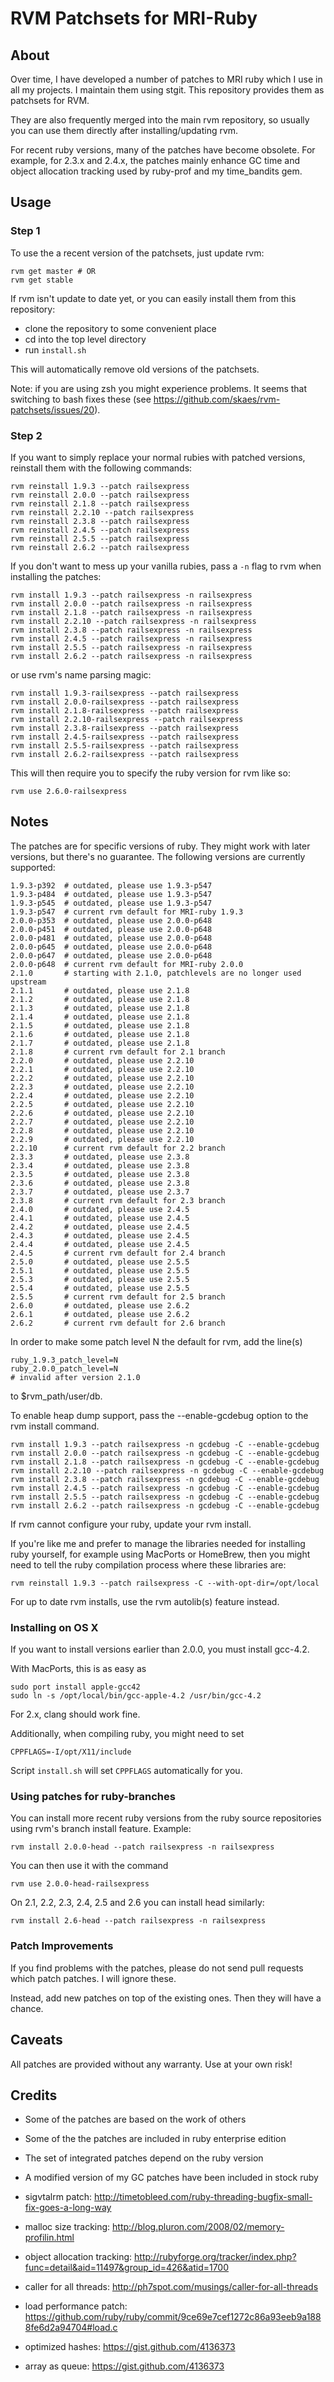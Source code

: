 # RVM Patchsets for MRI-Ruby

## About

Over time, I have developed a number of patches to MRI ruby which I use in all my
projects. I maintain them using stgit. This repository provides them as patchsets for RVM.

They are also frequently merged into the main rvm repository, so usually you can use them
directly after installing/updating rvm.

For recent ruby versions, many of the patches have become obsolete. For example, for 2.3.x
and 2.4.x, the patches mainly enhance GC time and object allocation tracking used by
ruby-prof and my time_bandits gem.

## Usage

### Step 1

To use the a recent version of the patchsets, just update rvm:

    rvm get master # OR
    rvm get stable

If rvm isn't update to date yet, or you can easily install them from this repository:

* clone the repository to some convenient place
* cd into the top level directory
* run `install.sh`

This will automatically remove old versions of the patchsets.

Note: if you are using zsh you might experience problems. It seems that
switching to bash fixes these (see https://github.com/skaes/rvm-patchsets/issues/20).

### Step 2

If you want to simply replace your normal rubies with patched versions, reinstall them
with the following commands:

    rvm reinstall 1.9.3 --patch railsexpress
    rvm reinstall 2.0.0 --patch railsexpress
    rvm reinstall 2.1.8 --patch railsexpress
    rvm reinstall 2.2.10 --patch railsexpress
    rvm reinstall 2.3.8 --patch railsexpress
    rvm reinstall 2.4.5 --patch railsexpress
    rvm reinstall 2.5.5 --patch railsexpress
    rvm reinstall 2.6.2 --patch railsexpress

If you don't want to mess up your vanilla rubies, pass a `-n` flag to rvm when installing
the patches:

    rvm install 1.9.3 --patch railsexpress -n railsexpress
    rvm install 2.0.0 --patch railsexpress -n railsexpress
    rvm install 2.1.8 --patch railsexpress -n railsexpress
    rvm install 2.2.10 --patch railsexpress -n railsexpress
    rvm install 2.3.8 --patch railsexpress -n railsexpress
    rvm install 2.4.5 --patch railsexpress -n railsexpress
    rvm install 2.5.5 --patch railsexpress -n railsexpress
    rvm install 2.6.2 --patch railsexpress -n railsexpress

or use rvm's name parsing magic:

    rvm install 1.9.3-railsexpress --patch railsexpress
    rvm install 2.0.0-railsexpress --patch railsexpress
    rvm install 2.1.8-railsexpress --patch railsexpress
    rvm install 2.2.10-railsexpress --patch railsexpress
    rvm install 2.3.8-railsexpress --patch railsexpress
    rvm install 2.4.5-railsexpress --patch railsexpress
    rvm install 2.5.5-railsexpress --patch railsexpress
    rvm install 2.6.2-railsexpress --patch railsexpress

This will then require you to specify the ruby version for rvm like so:

    rvm use 2.6.0-railsexpress

## Notes

The patches are for specific versions of ruby. They might work with later versions, but
there's no guarantee. The following versions are currently supported:

    1.9.3-p392  # outdated, please use 1.9.3-p547
    1.9.3-p484  # outdated, please use 1.9.3-p547
    1.9.3-p545  # outdated, please use 1.9.3-p547
    1.9.3-p547  # current rvm default for MRI-ruby 1.9.3
    2.0.0-p353  # outdated, please use 2.0.0-p648
    2.0.0-p451  # outdated, please use 2.0.0-p648
    2.0.0-p481  # outdated, please use 2.0.0-p648
    2.0.0-p645  # outdated, please use 2.0.0-p648
    2.0.0-p647  # outdated, please use 2.0.0-p648
    2.0.0-p648  # current rvm default for MRI-ruby 2.0.0
    2.1.0       # starting with 2.1.0, patchlevels are no longer used upstream
    2.1.1       # outdated, please use 2.1.8
    2.1.2       # outdated, please use 2.1.8
    2.1.3       # outdated, please use 2.1.8
    2.1.4       # outdated, please use 2.1.8
    2.1.5       # outdated, please use 2.1.8
    2.1.6       # outdated, please use 2.1.8
    2.1.7       # outdated, please use 2.1.8
    2.1.8       # current rvm default for 2.1 branch
    2.2.0       # outdated, please use 2.2.10
    2.2.1       # outdated, please use 2.2.10
    2.2.2       # outdated, please use 2.2.10
    2.2.3       # outdated, please use 2.2.10
    2.2.4       # outdated, please use 2.2.10
    2.2.5       # outdated, please use 2.2.10
    2.2.6       # outdated, please use 2.2.10
    2.2.7       # outdated, please use 2.2.10
    2.2.8       # outdated, please use 2.2.10
    2.2.9       # outdated, please use 2.2.10
    2.2.10      # current rvm default for 2.2 branch
    2.3.3       # outdated, please use 2.3.8
    2.3.4       # outdated, please use 2.3.8
    2.3.5       # outdated, please use 2.3.8
    2.3.6       # outdated, please use 2.3.8
    2.3.7       # outdated, please use 2.3.7
    2.3.8       # current rvm default for 2.3 branch
    2.4.0       # outdated, please use 2.4.5
    2.4.1       # outdated, please use 2.4.5
    2.4.2       # outdated, please use 2.4.5
    2.4.3       # outdated, please use 2.4.5
    2.4.4       # outdated, please use 2.4.5
    2.4.5       # current rvm default for 2.4 branch
    2.5.0       # outdated, please use 2.5.5
    2.5.1       # outdated, please use 2.5.5
    2.5.3       # outdated, please use 2.5.5
    2.5.4       # outdated, please use 2.5.5
    2.5.5       # current rvm default for 2.5 branch
    2.6.0       # outdated, please use 2.6.2
    2.6.1       # outdated, please use 2.6.2
    2.6.2       # current rvm default for 2.6 branch

In order to make some patch level N the default for rvm, add the line(s)

    ruby_1.9.3_patch_level=N
    ruby_2.0.0_patch_level=N
    # invalid after version 2.1.0

to $rvm_path/user/db.

To enable heap dump support, pass the --enable-gcdebug option to the rvm install command.

    rvm install 1.9.3 --patch railsexpress -n gcdebug -C --enable-gcdebug
    rvm install 2.0.0 --patch railsexpress -n gcdebug -C --enable-gcdebug
    rvm install 2.1.8 --patch railsexpress -n gcdebug -C --enable-gcdebug
    rvm install 2.2.10 --patch railsexpress -n gcdebug -C --enable-gcdebug
    rvm install 2.3.8 --patch railsexpress -n gcdebug -C --enable-gcdebug
    rvm install 2.4.5 --patch railsexpress -n gcdebug -C --enable-gcdebug
    rvm install 2.5.5 --patch railsexpress -n gcdebug -C --enable-gcdebug
    rvm install 2.6.2 --patch railsexpress -n gcdebug -C --enable-gcdebug

If rvm cannot configure your ruby, update your rvm install.

If you're like me and prefer to manage the libraries needed for
installing ruby yourself, for example using MacPorts or HomeBrew, then
you might need to tell the ruby compilation process where these
libraries are:

    rvm reinstall 1.9.3 --patch railsexpress -C --with-opt-dir=/opt/local

For up to date rvm installs, use the rvm autolib(s) feature instead.

### Installing on OS X

If you want to install versions earlier than 2.0.0, you must install gcc-4.2.

With MacPorts, this is as easy as

    sudo port install apple-gcc42
    sudo ln -s /opt/local/bin/gcc-apple-4.2 /usr/bin/gcc-4.2

For 2.x, clang should work fine.

Additionally, when compiling ruby, you might need to set

    CPPFLAGS=-I/opt/X11/include

Script `install.sh` will set `CPPFLAGS` automatically for you.


### Using patches for ruby-branches

You can install more recent ruby versions from the ruby source
repositories using rvm's branch install feature. Example:

    rvm install 2.0.0-head --patch railsexpress -n railsexpress

You can then use it with the command

    rvm use 2.0.0-head-railsexpress

On 2.1, 2.2, 2.3, 2.4, 2.5 and 2.6 you can install head similarly:

    rvm install 2.6-head --patch railsexpress -n railsexpress

### Patch Improvements

If you find problems with the patches, please do not send pull requests which patch
patches. I will ignore these.

Instead, add new patches on top of the existing ones. Then they will have a chance.

## Caveats

All patches are provided without any warranty. Use at your own risk!

## Credits

* Some of the patches are based on the work of others
* Some of the the patches are included in ruby enterprise edition
* The set of integrated patches depend on the ruby version
* A modified version of my GC patches have been included in stock ruby

* sigvtalrm patch: http://timetobleed.com/ruby-threading-bugfix-small-fix-goes-a-long-way
* malloc size tracking: http://blog.pluron.com/2008/02/memory-profilin.html
* object allocation tracking: http://rubyforge.org/tracker/index.php?func=detail&aid=11497&group_id=426&atid=1700
* caller for all threads: http://ph7spot.com/musings/caller-for-all-threads
* load performance patch: https://github.com/ruby/ruby/commit/9ce69e7cef1272c86a93eeb9a1888fe6d2a94704#load.c
* optimized hashes: https://gist.github.com/4136373
* array as queue: https://gist.github.com/4136373
